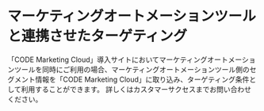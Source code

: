 # マーケティングオートメーションツールと連携させたターゲティング

「CODE Marketing Cloud」導入サイトにおいてマーケティングオートメーションツールを同時にご利用の場合、マーケティングオートメーションツール側のセグメント情報を「CODE Marketing Cloud」に取り込み、ターゲティング条件として利用することができます。
詳しくはカスタマーサクセスまでお問い合わせください。
